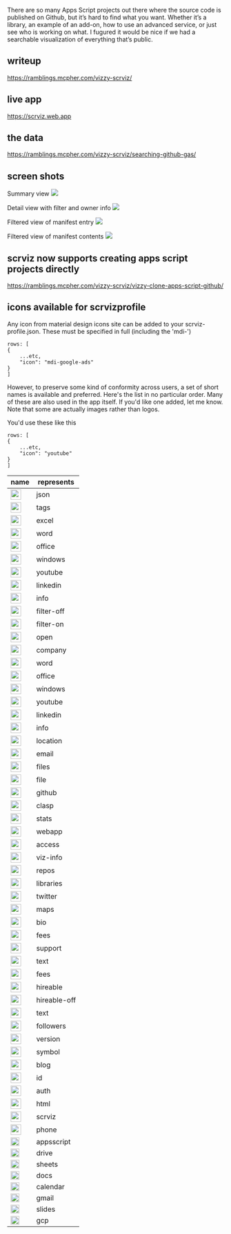 


There are so many Apps Script projects out there where the source code is published on Github, but it’s hard to find what you want. Whether it’s a library, an example of an add-on, how to use an advanced service, or just see who is working on what. I fugured it would be nice if we had a searchable visualization of everything that’s public.

## writeup

https://ramblings.mcpher.com/vizzy-scrviz/

## live app

https://scrviz.web.app

## the data

https://ramblings.mcpher.com/vizzy-scrviz/searching-github-gas/

## screen shots

Summary view
![](./shots/2021-01-26-11-26-29.png)

Detail view with filter and owner info
![](./shots/2021-01-26-11-28-26.png)

Filtered view of manifest entry
![](./shots/2021-01-26-11-29-54.png)

Filtered view of manifest contents
![](./shots/2021-01-26-11-30-40.png)

## scrviz now supports creating apps script projects directly

https://ramblings.mcpher.com/vizzy-scrviz/vizzy-clone-apps-script-github/

## icons available for scrvizprofile

Any icon from material design icons site can be added to your scrviz-profile.json. These must be specified in full (including the 'mdi-')

```
rows: [
{
    ...etc,
    "icon": "mdi-google-ads"
}
]
```

However, to preserve some kind of conformity across users, a set of short names is available and preferred. Here's the list in no particular order. Many of these are also used in the app itself. If you'd like one added, let me know. Note that some are actually images rather than logos.

You'd use these like this

```
rows: [
{
    ...etc,
    "icon": "youtube"
}
]
```

| name                                                          | represents   |
| ------------------------------------------------------------- | ------------ |
| <img src="https://cdn.jsdelivr.net/npm/@mdi/svg@5.9.55/svg/code-json.svg" height="24" />                  | json         |
| <img src="https://cdn.jsdelivr.net/npm/@mdi/svg@5.9.55/svg/tag-multiple.svg" height="24" />                    | tags         |
| <img src="https://cdn.jsdelivr.net/npm/@mdi/svg@5.9.55/svg/microsoft-excel.svg" height="24" />                 | excel        |
| <img src="https://cdn.jsdelivr.net/npm/@mdi/svg@5.9.55/svg/microsoft-word.svg" height="24" />                  | word         |
| <img src="https://cdn.jsdelivr.net/npm/@mdi/svg@5.9.55/svg/microsoft-office.svg" height="24" />                | office       |
| <img src="https://cdn.jsdelivr.net/npm/@mdi/svg@5.9.55/svg/microsoft-windows.svg" height="24" />               | windows      |
| <img src="https://cdn.jsdelivr.net/npm/@mdi/svg@5.9.55/svg/youtube.svg" height="24" />                         | youtube      |
| <img src="https://cdn.jsdelivr.net/npm/@mdi/svg@5.9.55/svg/linkedin.svg" height="24" />                        | linkedin     |
| <img src="https://cdn.jsdelivr.net/npm/@mdi/svg@5.9.55/svg/information.svg" height="24" />                     | info         |
| <img src="https://cdn.jsdelivr.net/npm/@mdi/svg@5.9.55/svg/filter-off.svg" height="24" />                      | filter-off   |
| <img src="https://cdn.jsdelivr.net/npm/@mdi/svg@5.9.55/svg/filter.svg" height="24" />                          | filter-on    |
| <img src="https://cdn.jsdelivr.net/npm/@mdi/svg@5.9.55/svg/open-in-new.svg" height="24" />                     | open         |
| <img src="https://cdn.jsdelivr.net/npm/@mdi/svg@5.9.55/svg/office-building.svg" height="24" />                 | company      |
| <img src="https://cdn.jsdelivr.net/npm/@mdi/svg@5.9.55/svg/microsoft-word.svg" height="24" />                  | word         |
| <img src="https://cdn.jsdelivr.net/npm/@mdi/svg@5.9.55/svg/microsoft-office.svg" height="24" />                | office       |
| <img src="https://cdn.jsdelivr.net/npm/@mdi/svg@5.9.55/svg/microsoft-windows.svg" height="24" />               | windows      |
| <img src="https://cdn.jsdelivr.net/npm/@mdi/svg@5.9.55/svg/youtube.svg" height="24" />                         | youtube      |
| <img src="https://cdn.jsdelivr.net/npm/@mdi/svg@5.9.55/svg/linkedin.svg" height="24" />                        | linkedin     |
| <img src="https://cdn.jsdelivr.net/npm/@mdi/svg@5.9.55/svg/information.svg" height="24" />                     | info         |
| <img src="https://cdn.jsdelivr.net/npm/@mdi/svg@5.9.55/svg/map-marker.svg" height="24" />                      | location     |
| <img src="https://cdn.jsdelivr.net/npm/@mdi/svg@5.9.55/svg/email.svg" height="24" />                           | email        |
| <img src="https://cdn.jsdelivr.net/npm/@mdi/svg@5.9.55/svg/briefcase.svg" height="24" />                       | files        |
| <img src="https://cdn.jsdelivr.net/npm/@mdi/svg@5.9.55/svg/file.svg" height="24" />                            | file         |
| <img src="https://cdn.jsdelivr.net/npm/@mdi/svg@5.9.55/svg/github.svg" height="24" />                          | github       |
| <img src="https://cdn.jsdelivr.net/npm/@mdi/svg@5.9.55/svg/package-variant.svg" height="24" />                 | clasp        |
| <img src="https://cdn.jsdelivr.net/npm/@mdi/svg@5.9.55/svg/table-eye.svg" height="24" />                       | stats        |
| <img src="https://cdn.jsdelivr.net/npm/@mdi/svg@5.9.55/svg/web.svg" height="24" />                             | webapp       |
| <img src="https://cdn.jsdelivr.net/npm/@mdi/svg@5.9.55/svg/account-key.svg" height="24" />                     | access       |
| <img src="https://cdn.jsdelivr.net/npm/@mdi/svg@5.9.55/svg/comment.svg" height="24" />                         | viz-info     |
| <img src="https://cdn.jsdelivr.net/npm/@mdi/svg@5.9.55/svg/folder.svg" height="24" />                          | repos        |
| <img src="https://cdn.jsdelivr.net/npm/@mdi/svg@5.9.55/svg/database.svg" height="24" />                        | libraries    |
| <img src="https://cdn.jsdelivr.net/npm/@mdi/svg@5.9.55/svg/twitter.svg" height="24" />                         | twitter      |
| <img src="https://cdn.jsdelivr.net/npm/@mdi/svg@5.9.55/svg/google-maps.svg" height="24" />                     | maps         |
| <img src="https://cdn.jsdelivr.net/npm/@mdi/svg@5.9.55/svg/bio.svg" height="24" />                             | bio          |
| <img src="https://cdn.jsdelivr.net/npm/@mdi/svg@5.9.55/svg/cash-multiple.svg" height="24" />                   | fees         |
| <img src="https://cdn.jsdelivr.net/npm/@mdi/svg@5.9.55/svg/lifebuoy.svg" height="24" />                        | support      |
| <img src="https://cdn.jsdelivr.net/npm/@mdi/svg@5.9.55/svg/text.svg" height="24" />                            | text         |
| <img src="https://cdn.jsdelivr.net/npm/@mdi/svg@5.9.55/svg/cash-multiple.svg" height="24" />                   | fees         |
| <img src="https://cdn.jsdelivr.net/npm/@mdi/svg@5.9.55/svg/currency-usd.svg" height="24" />                    | hireable     |
| <img src="https://cdn.jsdelivr.net/npm/@mdi/svg@5.9.55/svg/currency-usd-off.svg" height="24" />                | hireable-off |
| <img src="https://cdn.jsdelivr.net/npm/@mdi/svg@5.9.55/svg/text.svg" height="24" />                            | text         |
| <img src="https://cdn.jsdelivr.net/npm/@mdi/svg@5.9.55/svg/account-group.svg" height="24" />                   | followers    |
| <img src="https://cdn.jsdelivr.net/npm/@mdi/svg@5.9.55/svg/counter.svg" height="24" />                         | version      |
| <img src="https://cdn.jsdelivr.net/npm/@mdi/svg@5.9.55/svg/feather.svg" height="24" />                         | symbol       |
| <img src="https://cdn.jsdelivr.net/npm/@mdi/svg@5.9.55/svg/blogger.svg" height="24" />                         | blog         |
| <img src="https://cdn.jsdelivr.net/npm/@mdi/svg@5.9.55/svg/identifier.svg" height="24" />                      | id           |
| <img src="https://cdn.jsdelivr.net/npm/@mdi/svg@5.9.55/svg/lock-plus.svg" height="24" />                       | auth         |
| <img src="https://cdn.jsdelivr.net/npm/@mdi/svg@5.9.55/svg/language-html5.svg" height="24" />                  | html         |
| <img src="https://cdn.jsdelivr.net/npm/@mdi/svg@5.9.55/svg/semantic-web.svg" height="24" />                    | scrviz       |
| <img src="https://cdn.jsdelivr.net/npm/@mdi/svg@5.9.55/svg/phone.svg" height="24" />                           | phone        |
| <img src="./src/assets/appsscript.png" height="20"/>          | appsscript   |
| <img src="./src/assets/GoogleDrive_2020.png" height="20"/>    | drive        |
| <img src="./src/assets/Sheets_2020.png" height="20"/>         | sheets       |
| <img src="./src/assets/Docs_2020.png" height="20"/>           | docs         |
| <img src="./src/assets/GoogleCalendar_2020.png" height="20"/> | calendar     |
| <img src="./src/assets/Gmail_2020.png" height="20"/>          | gmail        |
| <img src="./src/assets/Slides_2020.png" height="20"/>         | slides       |
| <img src="./src/assets/gcp.png" height="20"/>                 | gcp          |

